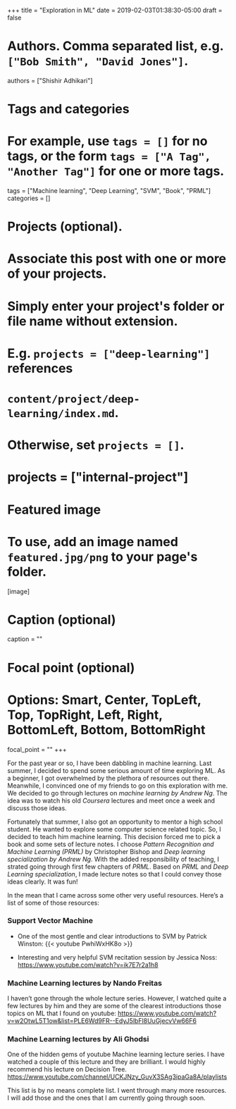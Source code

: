 +++
title = "Exploration in ML"
date = 2019-02-03T01:38:30-05:00
draft = false

# Authors. Comma separated list, e.g. `["Bob Smith", "David Jones"]`.
authors = ["Shishir Adhikari"]

# Tags and categories
# For example, use `tags = []` for no tags, or the form `tags = ["A Tag", "Another Tag"]` for one or more tags.
tags = ["Machine learning", "Deep Learning", "SVM", "Book", "PRML"]
categories = []

# Projects (optional).
#   Associate this post with one or more of your projects.
#   Simply enter your project's folder or file name without extension.
#   E.g. `projects = ["deep-learning"]` references
#   `content/project/deep-learning/index.md`.
#   Otherwise, set `projects = []`.
# projects = ["internal-project"]

# Featured image
# To use, add an image named `featured.jpg/png` to your page's folder.
[image]
  # Caption (optional)
  caption = ""

  # Focal point (optional)
  # Options: Smart, Center, TopLeft, Top, TopRight, Left, Right, BottomLeft, Bottom, BottomRight
  focal_point = ""
+++

For the past year or so, I have been dabbling in machine learning. Last summer, I decided to spend some serious amount of time exploring ML. As a beginner, I got overwhelmed by the plethora of resources out there. Meanwhile, I convinced one of my friends to go on this exploration with me. We decided to go through lectures on _machine learning by Andrew Ng_. The idea was to watch his old _Coursera_ lectures and meet once a week and discuss those ideas.

Fortunately that summer, I also got an opportunity to mentor a high school student. He wanted to explore some computer science related topic. So, I decided to teach him machine learning. This decision forced me to pick a book and some sets of lecture notes. I choose _Pattern Recognition and Machine Learning (PRML)_ by Christopher Bishop and _Deep learning specialization by Andrew Ng_. With the added responsibility of teaching, I strated going through first few chapters of _PRML_. Based on _PRML_ and _Deep Learning specialization_, I made lecture notes so that I could convey those ideas clearly. It was fun!

In the mean that I came across some other very useful resources. Here’s a list of some of those resources:
### Support Vector Machine

  * One of the most gentle and clear introductions to SVM by Patrick Winston: {{< youtube PwhiWxHK8o >}}
    
  * Interesting and very helpful SVM recitation session by Jessica Noss:
    https://www.youtube.com/watch?v=ik7E7r2a1h8

###  Machine Learning lectures by Nando Freitas
I haven’t gone through the whole lecture series. However, I watched quite a few lectures by him and they are some of the clearest introductions those topics on ML that I found on youtube:
https://www.youtube.com/watch?v=w2OtwL5T1ow&list=PLE6Wd9FR--EdyJ5lbFl8UuGjecvVw66F6

###  Machine Learning lectures by Ali Ghodsi
One of the hidden gems of youtube Machine learning lecture series. I have watched a couple of this lecture and they are brilliant. I would highly recommend his lecture on Decision Tree.
https://www.youtube.com/channel/UCKJNzy_GuvX3SAg3ipaGa8A/playlists

This list is by no means complete list. I went through many more resources. I will add those and the ones that I am currently going through soon.
